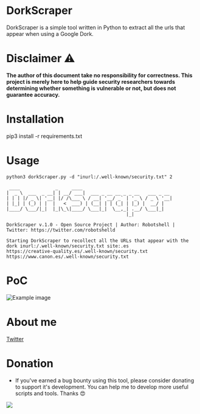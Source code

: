 # DorkScraper       
DorkScraper is a simple tool written in Python to extract all the urls that appear when using a Google Dork.


# Disclaimer :warning:
**The author of this document take no responsibility for correctness. This project is merely here to help guide security researchers towards determining whether something is vulnerable or not, but does not guarantee accuracy.**

# Installation
pip3 install -r requirements.txt

# Usage
```
python3 dorkScraper.py -d "inurl:/.well-known/security.txt" 2

 ____             _     ____                                 
|  _ \  ___  _ __| | __/ ___|  ___ _ __ __ _ _ __   ___ _ __ 
| | | |/ _ \| '__| |/ /\___ \ / __| '__/ _` | '_ \ / _ \ '__|
| |_| | (_) | |  |   <  ___) | (__| | | (_| | |_) |  __/ |   
|____/ \___/|_|  |_|\_\|____/ \___|_|  \__,_| .__/ \___|_|   
                                            |_|                                                                   

DorkScraper v.1.0 - Open Source Project | Author: Robotshell | Twitter: https://twitter.com/robotshelld

Starting DorkScraper to recollect all the URLs that appear with the dork inurl:/.well-known/security.txt site:.es
https://creative-quality.es/.well-known/security.txt
https://www.canon.es/.well-known/security.txt

```

# PoC
![Example image](https://raw.githubusercontent.com/robotshell/dorkSraper/main/poc.gif)

# About me
[Twitter](https://twitter.com/robotshelld)


# Donation
* If you've earned a bug bounty using this tool, please consider donating to support it's development. You can help me to develop more useful scripts and tools. Thanks :heart_eyes:

[<img src="https://www.paypalobjects.com/en_US/ES/i/btn/btn_donateCC_LG.gif">](https://www.paypal.com/cgi-bin/webscr?cmd=_s-xclick&hosted_button_id=F4YABU5AH3NTQ&source=url)

